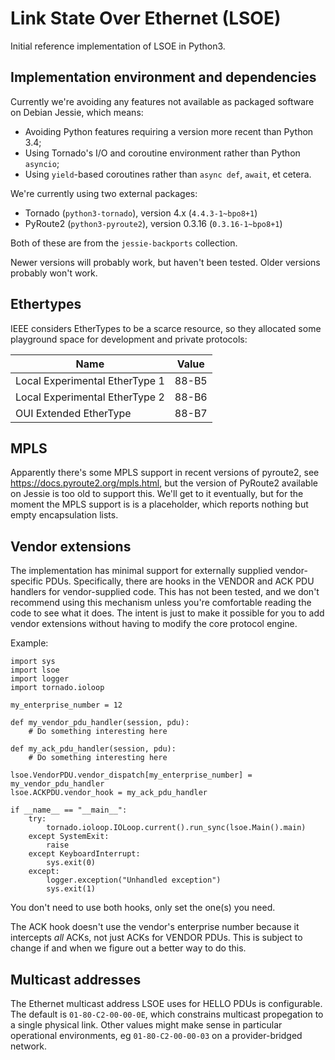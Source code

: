 Link State Over Ethernet (LSOE)
===============================

Initial reference implementation of LSOE in Python3.

Implementation environment and dependencies
-------------------------------------------

Currently we're avoiding any features not available as packaged
software on Debian Jessie, which means:

* Avoiding Python features requiring a version more recent than Python 3.4;
* Using Tornado's I/O and coroutine environment rather than Python `asyncio`;
* Using `yield`-based coroutines rather than `async def`, `await`, et cetera.

We're currently using two external packages:

* Tornado (`python3-tornado`), version 4.x (`4.4.3-1~bpo8+1`)
* PyRoute2 (`python3-pyroute2`), version 0.3.16 (`0.3.16-1~bpo8+1`)

Both of these are from the `jessie-backports` collection.

Newer versions will probably work, but haven't been tested.
Older versions probably won't work.

Ethertypes
----------

IEEE considers EtherTypes to be a scarce resource, so they allocated
some playground space for development and private protocols:

Name                            | Value
--------------------------------|------
Local Experimental EtherType 1  | 88-B5
Local Experimental EtherType 2  | 88-B6
OUI Extended EtherType          | 88-B7

MPLS
----

Apparently there's some MPLS support in recent versions of pyroute2,
see <https://docs.pyroute2.org/mpls.html>, but the version of PyRoute2
available on Jessie is too old to support this.  We'll get to it
eventually, but for the moment the MPLS support is is a placeholder,
which reports nothing but empty encapsulation lists.

Vendor extensions
-----------------

The implementation has minimal support for externally supplied
vendor-specific PDUs.  Specifically, there are hooks in the VENDOR and
ACK PDU handlers for vendor-supplied code.  This has not been tested,
and we don't recommend using this mechanism unless you're comfortable
reading the code to see what it does.  The intent is just to make it
possible for you to add vendor extensions without having to modify the
core protocol engine.

Example:

```
import sys
import lsoe
import logger
import tornado.ioloop

my_enterprise_number = 12

def my_vendor_pdu_handler(session, pdu):
    # Do something interesting here

def my_ack_pdu_handler(session, pdu):
    # Do something interesting here

lsoe.VendorPDU.vendor_dispatch[my_enterprise_number] = my_vendor_pdu_handler
lsoe.ACKPDU.vendor_hook = my_ack_pdu_handler

if __name__ == "__main__":
    try:
        tornado.ioloop.IOLoop.current().run_sync(lsoe.Main().main)
    except SystemExit:
        raise
    except KeyboardInterrupt:
        sys.exit(0)
    except:
        logger.exception("Unhandled exception")
        sys.exit(1)
```

You don't need to use both hooks, only set the one(s) you need.

The ACK hook doesn't use the vendor's enterprise number because it
intercepts *all* ACKs, not just ACKs for VENDOR PDUs.  This is subject
to change if and when we figure out a better way to do this.

Multicast addresses
-------------------

The Ethernet multicast address LSOE uses for HELLO PDUs is
configurable.  The default is `01-80-C2-00-00-0E`, which constrains
multicast propegation to a single physical link.  Other values might
make sense in particular operational environments, eg
`01-80-C2-00-00-03` on a provider-bridged network.
